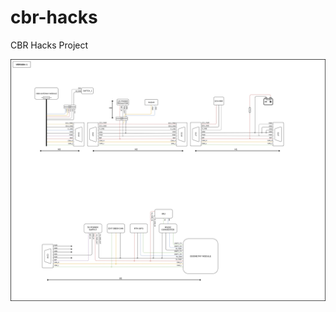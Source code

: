 # cbr-hacks
CBR Hacks Project

![Wiring Diagram](diagrams/cbr-wiring.png?raw=true "Wiring Diagram")

